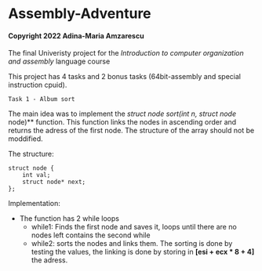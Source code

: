 # Assembly-Adventure
#### Copyright 2022 Adina-Maria Amzarescu
The final Univeristy project for the _Introduction to computer organization and assembly_ language course

This project has 4 tasks and 2 bonus tasks (64bit-assembly and special instruction cpuid).

`Task 1 - Album sort`

The main idea was to implement the **struct node* sort(int n, struct node* node)** function.
This function links the nodes in ascending order and returns the adress of the first node.
The structure of the array should not be moddified.

The structure:

    struct node {
        int val;
        struct node* next;
    };
    
Implementation:

 * The function has 2 while loops
    * while1: Finds the first node and saves it, 
      loops until there are no nodes left
      contains the second while
    * while2: sorts the nodes and links them.
       The sorting is done by testing the values,
       the linking is done by storing in **[esi + ecx * 8 + 4]**
       the adress.
         
